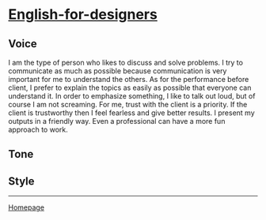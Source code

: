 # [English-for-designers](https://github.com/RonaldRonno/english-for-designers/blob/main/README.md)
## Voice
I am the type of person who likes to discuss and solve problems. I try to communicate as much as possible because communication is very important for me to understand the others. As for the performance before client, I prefer to explain the topics as easily as possible that everyone can understand it. In order to emphasize something, I like to talk out loud, but of course I am not screaming. For me, trust with the client is a priority. If the client is trustworthy then I feel fearless and give better results. I present my outputs in a friendly way. Even a professional can have a more fun approach to work.
## Tone

## Style
___
[Homepage](https://github.com/RonaldRonno/english-for-designers/blob/main/README.md)
